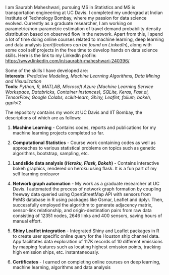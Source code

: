 
I am Saurabh Maheshwari, pursuing MS in Statistics and MS is transportation engineering at UC Davis. I completed my undergrad at Indian 
Institute of Technology Bombay, where my passion for data science evolved. Currently as a  graduate researcher, I am 
working on parametric/non-parametric estimation of travel demand probability density distribution based on observed flow in the network. Apart from this, I spend a lot of time doing online courses related to machine learning, deep learning and data analysis (_certifications can be found on LinkedIn_), along with some cool self projects in the free time to develop hands on data science skills. Here is the link to my LinkedIn profile: https://www.linkedin.com/in/saurabh-maheshwari-240396/ 

Some of the skills I have developed are: <br>
__Interests__: _Predictive Modeling, Machine Learning Algorithms, Data Mining and Visualization_ <br>
__Tools__: _Python, R, MATLAB, Microsoft Azure (Machine Learning Service Workspace, Databricks, Container Instances), SQLite, Keras, Fast.ai, TensorFlow, Google Colabs, scikit-learn, Shiny, Leaflet, folium, bokeh, ggplot2_

The repository contains my work at UC Davis and IIT Bombay, the descriptions of which are as follows: 

1) __Machine Learning__ - Contains codes, reports and publications for my machine learning projects completed so far.  
2) __Computational Statistics__ - Course work containing codes as well as approaches to various statistical problems on topics 
such as genetic algorithms, bootstrap, sampling, etc.
 3) __Landslide data analysis (_Heroku, Flask, Bokeh_)__ - Contains interactive bokeh graphics, rendered on heroku using flask. It
 is a fun part of my self learning endeavor 

4) __Network graph automation__ - My work as a graduate researcher at UC Davis. I automated the process of network graph 
formation by coupling freeway data queried using OpenStreetMap API with sensors from PeMS database in R using packages 
like Osmar, Leaflet and dplyr. Then, successfully employed the algorithm to generate adjacency matrix, sensor-link 
relationship, and origin-destination pairs from raw data consisting of 12351 nodes, 2646 links and 400 sensors, 
saving hours of manual effort.

 5) __Shiny Leaflet integration__ - Integrated Shiny and Leaflet packages in R to create user specific online query for the 
Houston ship channel data. App facilitates data exploration of 117K records of 10 different emissions by mapping features 
such as locating highest emission points, tracking high emission ships, etc. instantaneously. 
6) __Certificates__ - I earned on completing online courses on deep learning, machine learning, algorithms and data analysis